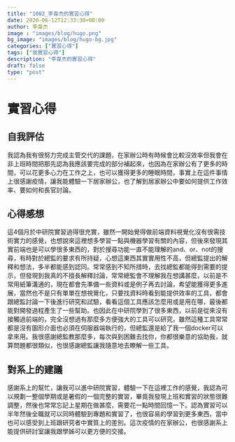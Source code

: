 ```yaml
---
title: "1082_李韋杰的實習心得"
date: 2020-06-12T12:33:30+08:00
author: 李韋杰
image : "images/blog/hugo.png"
bg_image: "images/blog/hugo-bg.jpg"
categories: ["實習心得"]
tags: ["我實習心得"]
description: "李韋杰的實習心得"
draft: false
type: "post"
---
```

# 實習心得 #
## 自我評估 ##
我認為我有很努力完成主管交代的課題，在家辦公時有時候會比較沒效率但我會在非上班時間把那先認為我應該要完成的部分補起來，也因為在家辦公有了更多的時間，可以花更多心力在工作之上，也可以獲得更多的睡眠時間，事實上在這件事情上很感謝疫情，讓我能體驗一下居家辦公，也了解到居家辦公中要如何提供工作效率、要如何和長官討論。

## 心得感想 ##
這4個月於中研院實習過得很充實，雖然一開始覺得做前端資料視覺化沒有很需技術實力的感覺，也想說來這裡想多學習一點與機器學習有關的內容，但後來發現其實前端也是可以學很多東西的，對於搜尋功能一直不能理解的and、or、not的搜尋，有時對於總監的要求有所持疑，心想這東西其實實用性不高，但總監提出的解釋和想法，多半都能感到認同。常常感到不知所措時，去找總監都能得到需要的提示，但發現到我真的不擅長解釋討論，常常總監會不理解我在想講甚麼，以前是不常用紙筆溝通的，現在都會先準備一些資料或是例子再去討論，希望能獲得更多進展，當然也不是只有單單在想視覺化，只要找資料時看到能提供效率的工具，都會跟總監討論一下後進行研究和試驗，看看這個工具應該怎麼用或是用在哪，最後都能對開發過程產生了一些幫助。也因此在中研院學到了很多東西，以前是從來沒有接觸過前端的，完全沒想過有那麼多方便強大的工具可以研究，雖然這種工具常常都是沒有圖形介面也必須在伺服器端執行的，但總監還是給了我一個docker可以拿來用。我很感謝總監教那麼多，每次與到困難去找你，你都很樂意的協助我，就算問題都很類似，也很感謝總監讓我隨意地去瞭解一些工具。
## 對系上的建議 ##
感謝系上的幫忙，讓我可以進中研院實習，體驗一下在這裡工作的感覺，我認為可以規劃一整個學期或是暑假的一個完整的實習，畢竟我發現上班和實習的狀態很難調整，然後也常常忘記上星期在做甚麼，需要花一點時間回憶一下。認為實習可以半年然後全職就可以同時體驗到專題和實習了，也很容易的學習到更多東西，當中也可以感受到上班跟研究者中實質上的差別。這次疫情的在家辦公，也很感謝系上能提供研討室讓我跟學姊可以更方便的交接。